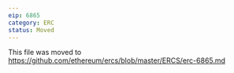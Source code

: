 ```yaml
---
eip: 6865
category: ERC
status: Moved
---
```


This file was moved to https://github.com/ethereum/ercs/blob/master/ERCS/erc-6865.md
